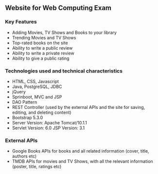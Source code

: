 ## Website for Web Computing Exam

### Key Features
* Adding Movies, TV Shows and Books to your library
* Trending Movies and TV Shows
* Top-rated books on the site
* Ability to write a public review
* Ability to write a private review
* Ability to give a public rating

### Technologies used and technical characteristics
* HTML, CSS, Javascript
* Java, PostgreSQL, JDBC
* jQuery
* Sprinboot, MVC and JSP
* DAO Pattern
* REST Controller (used by the external APIs and the site for
  saving, editing, and deleting content)
* Bootstrap 5.3.0
* Server Version: Apache Tomcat/10.1.1 
* Servlet Version: 6.0 JSP Version: 3.1

### External APIs
* Google Books APIs for books and all related information (cover,
  title, authors etc)
* TMDB APIs for movies and TV Shows, with all the relevant
  information (poster, title, ratings etc)